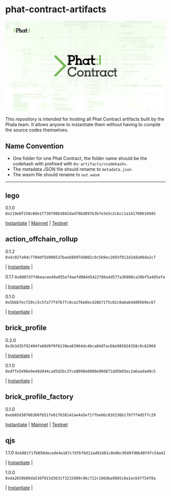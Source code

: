 # phat-contract-artifacts

<p align="center">
  <a href="https://phat.phala.network/" target="_blank">
    <img alt="Phala Network" src="./assets/Phat-Contract-Logo.png">
  </a>
</p>

This repository is intended for hosting all Phat Contract artifacts built by the Phala team. It allows anyone to instantiate them without having to compile the source codes themselves.

## Name Convention

- One folder for one Phat Contract, the folder name should be the codehash with prefixed with `0x`: `artifacts/<codehash>`.
- The metadata JSON file should rename to `metadata.json`
- The wasm file should rename to `out.wasm`


---


## lego

0.1.0 `0x219e0f258c0de1f730790b3602dadf8bd897b3b7e3e5c2cbcc1a161760634945`

[Instantiate](https://phat.phala.network/contracts/add/0x219e0f258c0de1f730790b3602dadf8bd897b3b7e3e5c2cbcc1a161760634945) | [Mainnet](https://phat.phala.network/contracts/view/0xe3e3ce14b65fa187e69c25223f00ce5d3ba6c9514805e65e046a56f65355260f?rpc=wss://api.phala.network/ws) | [Testnet](https://phat.phala.network/contracts/view/0xd9b9f56edb5b1aad92b08106fe6cf28d78f5e1cf5ae965ac19ffcc9f73ec703d?rpc=wss://poc5.phala.network/ws)


## action_offchain_rollup

0.1.2 `0x4c02fa94c7704df5d908537beeb8897dd002c9c5b9ec2693f911d1dda98da2c7`

| [Instantiate](https://phat.phala.network/contracts/add/0x4c02fa94c7704df5d908537beeb8897dd002c9c5b9ec2693f911d1dda98da2c7) |

0.1.1 `0x8087d7f4beacee49a055e74aefd984d5422786a4d577a36088ca38bf5a485efe`

| [Instantiate](https://phat.phala.network/contracts/add/0x8087d7f4beacee49a055e74aefd984d5422786a4d577a36088ca38bf5a485efe) |

0.1.0 `0x5bbb7ecf20cc5c5fa77f47b77c8ca1f6e6bc428b71f5c02c0a6ab4dd0569ec67`

| [Instantiate](https://phat.phala.network/contracts/add/0x5bbb7ecf20cc5c5fa77f47b77c8ca1f6e6bc428b71f5c02c0a6ab4dd0569ec67) |


## brick_profile

0.2.0 `0x3b3d35f92494fe60d9f9f6139ea83964dc4bca84d7ac66e985024358c9c62969`

| [Instantiate](https://phat.phala.network/contracts/add/0x3b3d35f92494fe60d9f9f6139ea83964dc4bca84d7ac66e985024358c9c62969) |

0.1.0 `0xdffe5496e9e48d444cad5d2bc37ce8098e0080e90d871dd5b03ec2a6aada49c5`

| [Instantiate](https://phat.phala.network/contracts/add/0xdffe5496e9e48d444cad5d2bc37ce8098e0080e90d871dd5b03ec2a6aada49c5) |


## brick_profile_factory

0.1.0 `0xeb65d30766360fb51fe01f638142ae4a5ef1ffbe66c016336b17977f4d5f7c29`

[Instantiate](https://phat.phala.network/contracts/add/0xeb65d30766360fb51fe01f638142ae4a5ef1ffbe66c016336b17977f4d5f7c29) | [Mainnet](https://phat.phala.network/contracts/view/0xb59bcc4ea352f3d878874d8f496fb093bdf362fa59d6e577c075f41cd7c84924?rpc=wss://api.phala.network/ws) | [Testnet](https://phat.phala.network/contracts/view/0x489bb4fa807bbe0f877ed46be8646867a8d16ec58add141977c4bd19b0237091?rpc=wss://poc5.phala.network/ws)


## qjs

1.1.0 `0xb081f1fb050decede4a167c7dfbf8d12ad01681c0e0bc9589fd8b40f4fc54a41`

| [Instantiate](https://phat.phala.network/contracts/add/0xb081f1fb050decede4a167c7dfbf8d12ad01681c0e0bc9589fd8b40f4fc54a41) |


1.0.0 `0xda2659b09da536f015d3631f3215989c96c712c166dba9985c0a1ec647f54f0a`

| [Instantiate](https://phat.phala.network/contracts/add/0xda2659b09da536f015d3631f3215989c96c712c166dba9985c0a1ec647f54f0a) |

